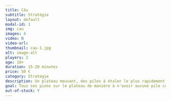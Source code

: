 ```yaml
---
title: Câu
subtitle: Stratégie
layout: default
modal-id: 1
img: cau
images: 4
video: N
video-url: 
thumbnail: cau-1.jpg
alt: image-alt
players: 2
age: 10+
duration: 15-20 minutes
price: 50 €
category: Strategie
description: Un plateau mouvant, des piles à étaler le plus rapidement possible. Câu est un jeu réservé aux passionés de stratégie.
goal: Tous ses pions sur le plateau de manière à n'avoir aucune pile comptabilisée.
out-of-stock: Y
---
```

